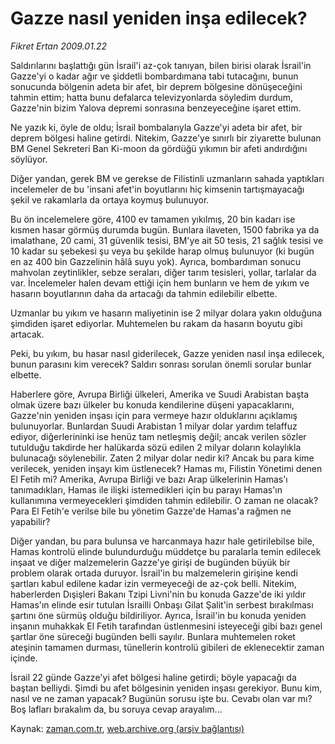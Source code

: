 # Gazze nasıl yeniden inşa edilecek?

*Fikret Ertan 2009.01.22*

<tr><td class="metin" colspan="2" style="padding-top: 20px; padding-left: 5px; padding-right: 10px;">Saldırılarını başlattığı gün İsrail'i az-çok tanıyan, bilen birisi olarak İsrail'in Gazze'yi o kadar ağır ve şiddetli bombardımana tabi tutacağını, bunun sonucunda bölgenin adeta bir afet, bir deprem bölgesine dönüşeceğini tahmin ettim; hatta bunu defalarca televizyonlarda söyledim durdum, Gazze'nin bizim Yalova depremi sonrasına benzeyeceğine işaret ettim.</td></tr><tr><td class="metin" colspan="2" style="padding-top: 20px; padding-left: 5px; padding-right: 10px;"><p> Ne yazık ki, öyle de oldu; İsrail bombalarıyla Gazze'yi adeta bir afet, bir deprem bölgesi haline getirdi. Nitekim, Gazze'ye sınırlı bir ziyarette bulunan BM Genel Sekreteri Ban Ki-moon da gördüğü yıkımın bir afeti andırdığını söylüyor.
<p> Diğer yandan, gerek BM ve gerekse de Filistinli uzmanların sahada yaptıkları incelemeler de bu 'insani afet'in boyutlarını hiç kimsenin tartışmayacağı şekil ve rakamlarla da ortaya koymuş bulunuyor.
<p> Bu ön incelemelere göre, 4100 ev tamamen yıkılmış, 20 bin kadarı ise kısmen hasar görmüş durumda bugün. Bunlara ilaveten, 1500 fabrika ya da imalathane, 20 cami, 31 güvenlik tesisi, BM'ye ait 50 tesis, 21 sağlık tesisi ve 10 kadar su şebekesi şu veya bu şekilde harap olmuş bulunuyor (ki bugün en az 400 bin Gazzelinin hâlâ suyu yok). Ayrıca, bombardıman sonucu mahvolan zeytinlikler, sebze seraları, diğer tarım tesisleri, yollar, tarlalar da var. İncelemeler halen devam ettiği için hem bunların ve hem de yıkım ve hasarın boyutlarının daha da artacağı da tahmin edilebilir elbette.
<p> Uzmanlar bu yıkım ve hasarın maliyetinin ise 2 milyar dolara yakın olduğuna şimdiden işaret ediyorlar. Muhtemelen bu rakam da hasarın boyutu gibi artacak.
<p> Peki, bu yıkım, bu hasar nasıl giderilecek, Gazze yeniden nasıl inşa edilecek, bunun parasını kim verecek? Saldırı sonrası sorulan önemli sorular bunlar elbette.
<p> Haberlere göre, Avrupa Birliği ülkeleri, Amerika ve Suudi Arabistan başta olmak üzere bazı ülkeler bu konuda kendilerine düşeni yapacaklarını, Gazze'nin yeniden inşası için para vermeye hazır olduklarını açıklamış bulunuyorlar. Bunlardan Suudi Arabistan 1 milyar dolar yardım telaffuz ediyor, diğerlerininki ise henüz tam netleşmiş değil; ancak verilen sözler tutulduğu takdirde her halükarda sözü edilen 2 milyar doların kolaylıkla bulunacağı söylenebilir. Zaten 2 milyar dolar nedir ki? Ancak bu para kime verilecek, yeniden inşayı kim üstlenecek? Hamas mı, Filistin Yönetimi denen El Fetih mi? Amerika, Avrupa Birliği ve bazı Arap ülkelerinin Hamas'ı tanımadıkları, Hamas ile ilişki istemedikleri için bu parayı Hamas'ın kullanımına vermeyecekleri şimdiden tahmin edilebilir. O zaman ne olacak? Para El Fetih'e verilse bile bu yönetim Gazze'de Hamas'a rağmen ne yapabilir? 
<p> Diğer yandan, bu para bulunsa ve harcanmaya hazır hale getirilebilse bile, Hamas kontrolü elinde bulundurduğu müddetçe bu paralarla temin edilecek inşaat ve diğer malzemelerin Gazze'ye girişi de bugünden büyük bir problem olarak ortada duruyor. İsrail'in bu malzemelerin girişine kendi şartları kabul edilene kadar izin vermeyeceği de az-çok belli. Nitekim, haberlerden Dışişleri Bakanı Tzipi Livni'nin bu konuda Gazze'de iki yıldır Hamas'ın elinde esir tutulan İsrailli Onbaşı Gilat Şalit'in serbest bırakılması şartını öne sürmüş olduğu bildiriliyor. Ayrıca, İsrail'in bu konuda yeniden inşanın muhakkak El Fetih tarafından üstlenmesini isteyeceği gibi bazı genel şartlar öne süreceği bugünden belli sayılır. Bunlara muhtemelen roket ateşinin tamamen durması, tünellerin kontrolü gibileri de eklenecektir zaman içinde.
<p> İsrail 22 günde Gazze'yi afet bölgesi haline getirdi; böyle yapacağı da baştan belliydi. Şimdi bu afet bölgesinin yeniden inşası gerekiyor. Bunu kim, nasıl ve ne zaman yapacak? Bugünün sorusu işte bu. Cevabı olan var mı? Boş lafları bırakalım da, bu soruya cevap arayalım... <br/></p></p></p></p></p></p></p></p></td></tr>

Kaynak: [zaman.com.tr](http://zaman.com.tr/yazar.do?yazino=806635), [web.archive.org (arşiv bağlantısı)](http://web.archive.org/web/20090201151157/http://zaman.com.tr:80/yazar.do?yazino=806635)
